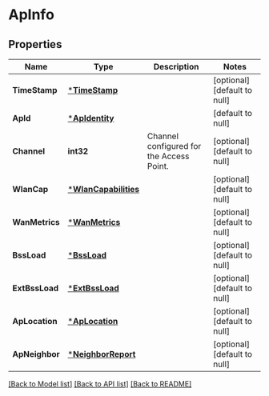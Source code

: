 # ApInfo

## Properties
Name | Type | Description | Notes
------------ | ------------- | ------------- | -------------
**TimeStamp** | [***TimeStamp**](TimeStamp.md) |  | [optional] [default to null]
**ApId** | [***ApIdentity**](ApIdentity.md) |  | [default to null]
**Channel** | **int32** | Channel configured for the Access Point. | [optional] [default to null]
**WlanCap** | [***WlanCapabilities**](WlanCapabilities.md) |  | [optional] [default to null]
**WanMetrics** | [***WanMetrics**](WanMetrics.md) |  | [optional] [default to null]
**BssLoad** | [***BssLoad**](BssLoad.md) |  | [optional] [default to null]
**ExtBssLoad** | [***ExtBssLoad**](ExtBssLoad.md) |  | [optional] [default to null]
**ApLocation** | [***ApLocation**](ApLocation.md) |  | [optional] [default to null]
**ApNeighbor** | [***NeighborReport**](NeighborReport.md) |  | [optional] [default to null]

[[Back to Model list]](../README.md#documentation-for-models) [[Back to API list]](../README.md#documentation-for-api-endpoints) [[Back to README]](../README.md)


